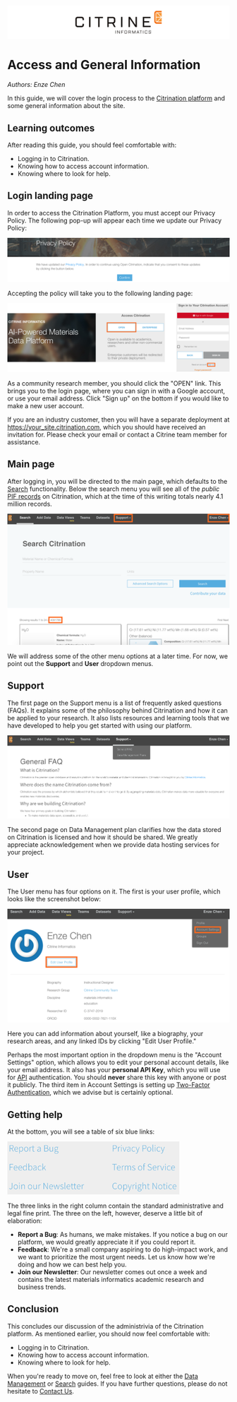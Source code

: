 ![Banner logo](../fig/citrine_banner.png "Banner logo")

# Access and General Information
*Authors: Enze Chen*

In this guide, we will cover the login process to the [Citrination platform](https://citrination.com/) and some general information about the site.

## Learning outcomes
After reading this guide, you should feel comfortable with:
* Logging in to Citrination.
* Knowing how to access account information.
* Knowing where to look for help.

## Login landing page
In order to access the Citrination Platform, you must accept our Privacy Policy. The following pop-up will appear each time we update our Privacy Policy:

![Privacy policy](fig/07_privacy_policy.png "Privacy policy")

Accepting the policy will take you to the following landing page:    

![Landing page](fig/01_landing_page.png "Landing page")   

As a community research member, you should click the "OPEN" link. This brings you to the login page, where you can sign in with a Google account, or use your email address. Click "Sign up" on the bottom if you would like to make a new user account.

If you are an industry customer, then you will have a separate deployment at https://your_site.citrination.com, which you should have received an invitation for. Please check your email or contact a Citrine team member for assistance.

## Main page
After logging in, you will be directed to the main page, which defaults to the [Search](04_search.md) functionality. Below the search menu you will see all of the *public* [PIF records](http://citrineinformatics.github.io/pif-documentation/index.html) on Citrination, which at the time of this writing totals nearly 4.1 million records.   

![Main page](fig/03_main_page.png "Main page")   

We will address some of the other menu options at a later time. For now, we point out the **Support** and **User** dropdown menus.

## Support
The first page on the Support menu is a list of frequently asked questions (FAQs). It explains some of the philosophy behind Citrination and how it can be applied to your research. It also lists resources and learning tools that we have developed to help you get started with using our platform.   

![FAQ](fig/04_support_faq.png "FAQ")   

The second page on Data Management plan clarifies how the data stored on Citrination is licensed and how it should be shared. We greatly appreciate acknowledgement when we provide data hosting services for your project.

## User
The User menu has four options on it. The first is your user profile, which looks like the screenshot below:   

![User profile](fig/05_user_profile.png "User profile")   

Here you can add information about yourself, like a biography, your research areas, and any linked IDs by clicking "Edit User Profile."

Perhaps the most important option in the dropdown menu is the "Account Settings" option, which allows you to edit your personal account details, like your email address. It also has your **personal API Key**, which you will use for [API](http://citrineinformatics.github.io/python-citrination-client/index.html) authentication. You should **never** share this key with anyone or post it publicly. The third item in Account Settings is setting up [Two-Factor Authentication](https://authy.com/what-is-2fa/), which we advise but is certainly optional.

## Getting help
At the bottom, you will see a table of six blue links:   

<img src="fig/06_links_bottom.png" alt="Miscellaneous links" width="390" height="120">

The three links in the right column contain the standard administrative and legal fine print. The three on the left, however, deserve a little bit of elaboration:
* **Report a Bug**: As humans, we make mistakes. If you notice a bug on our platform, we would greatly appreciate it if you could report it.
* **Feedback**: We're a small company aspiring to do high-impact work, and we want to prioritize the most urgent needs. Let us know how we're doing and how we can best help you.
* **Join our Newsletter**: Our newsletter comes out once a week and contains the latest materials informatics academic research and business trends.

## Conclusion
This concludes our discussion of the administrivia of the Citrination platform. As mentioned earlier, you should now feel comfortable with:
* Logging in to Citrination.
* Knowing how to access account information.
* Knowing where to look for help.

When you're ready to move on, feel free to look at either the [Data Management](02_data_management.md) or [Search](04_search.md) guides. If you have further questions, please do not hesitate to [Contact Us](https://citrine.io/contact/).
